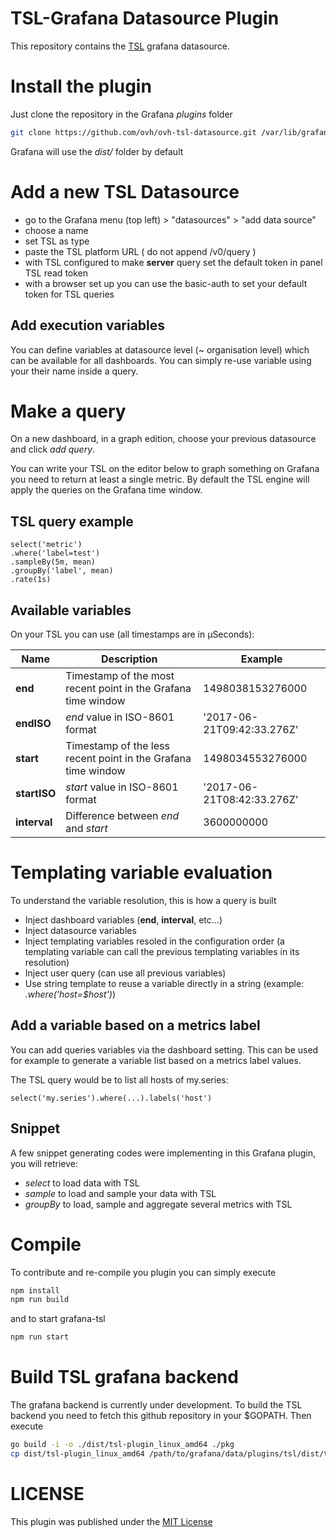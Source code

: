 TSL-Grafana Datasource Plugin
===

This repository contains the [TSL](https://github.com/ovh/tsl) grafana datasource.

# Install the plugin

Just clone the repository in the Grafana *plugins* folder
```sh
git clone https://github.com/ovh/ovh-tsl-datasource.git /var/lib/grafana/plugins/tsl
```
Grafana will use the *dist/* folder by default

# Add a new TSL Datasource

- go to the Grafana menu (top left) > "datasources" > "add data source"
- choose a name
- set TSL as type
- paste the TSL platform URL ( do not append /v0/query )
- with TSL configured to make **server** query set the default token in panel TSL read token
- with a browser set up you can use the basic-auth to set your default token for TSL queries

## Add execution variables

You can define variables at datasource level (~ organisation level) which can be available for all dashboards.
You can simply re-use variable using your their name inside a query.

# Make a query

On a new dashboard, in a graph edition, choose your previous datasource and click *add query*. 

You can write your TSL on the editor below to graph something on Grafana you need to return at least a single metric. By default the TSL engine will apply the queries on the Grafana time window. 

## TSL query example

```tsl
select('metric')
.where('label=test')
.sampleBy(5m, mean)
.groupBy('label', mean)
.rate(1s)
```

## Available variables
On your TSL you can use (all timestamps are in µSeconds):

| Name         | Description                                                   | Example                    |
| ------------ | ------------------------------------------------------------- | -------------------------- |
| **end**      | Timestamp of the most recent point in the Grafana time window | 1498038153276000           |
| **endISO**   | *end* value in ISO-8601 format                                | '2017-06-21T09:42:33.276Z' |
| **start**    | Timestamp of the less recent point in the Grafana time window | 1498034553276000           |
| **startISO** | *start* value in ISO-8601 format                              | '2017-06-21T08:42:33.276Z' |
| **interval** | Difference between *end* and *start*                          | 3600000000                 |


# Templating variable evaluation

To understand the variable resolution, this is how a query is built

- Inject dashboard variables (**end**, **interval**, etc...)
- Inject datasource variables
- Inject templating variables resoled in the configuration order (a templating variable can call the previous templating variables in its resolution)
- Inject user query (can use all previous variables)
- Use string template to reuse a variable directly in a string (example: _.where('host=$host')_)

## Add a variable based on a metrics label

You can add queries variables via the dashboard setting. This can be used for example to generate a variable list based on a metrics label values.

The TSL query would be to list all hosts of my.series:

```tsl
select('my.series').where(...).labels('host')
```

## Snippet

A few snippet generating codes were implementing in this Grafana plugin, you will retrieve:
 - *select* to load data with TSL
 - *sample* to load and sample your data with TSL
 - *groupBy* to load, sample and aggregate several metrics with TSL 

# Compile

To contribute and re-compile you plugin you can simply execute 

```sh
npm install
npm run build
```

and to start grafana-tsl

```sh
npm run start
```

# Build TSL grafana backend

The grafana backend is currently under development. 
To build the TSL backend you need to fetch this github repository in your $GOPATH.
Then execute
```sh
go build -i -o ./dist/tsl-plugin_linux_amd64 ./pkg
cp dist/tsl-plugin_linux_amd64 /path/to/grafana/data/plugins/tsl/dist/tsl-plugin_linux_amd64
```

# LICENSE

This plugin was published under the [MIT License](./LICENSE.md)